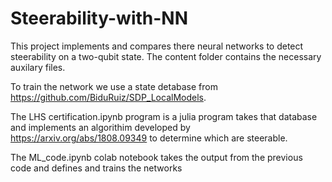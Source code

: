 # Steerability-with-NN
This project implements and compares there neural networks to detect steerability on a two-qubit state. The content folder contains the necessary auxilary files. 

To train the network we use a state detabase from https://github.com/BiduRuiz/SDP_LocalModels.

The LHS certification.ipynb program is a julia program takes that database and implements an algorithim developed by https://arxiv.org/abs/1808.09349 to determine which are steerable. 

The ML_code.ipynb colab notebook takes the output from the previous code and defines and trains the networks

